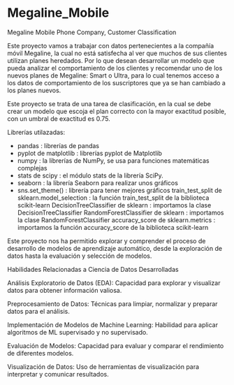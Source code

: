 # Megaline_Mobile
Megaline Mobile Phone Company, Customer Classification

Este proyecto vamos a trabajar con datos pertenecientes a la compañía móvil Megaline, la cual no está satisfecha al ver que muchos de sus clientes utilizan planes heredados. Por lo que desean desarrollar un modelo que pueda analizar el comportamiento de los clientes y recomendar uno de los nuevos planes de Megaline: Smart o Ultra, para lo cual tenemos acceso a los datos de comportamiento de los suscriptores que ya se han cambiado a los planes nuevos. 

Este proyecto se trata de una tarea de clasificación, en la cual se debe crear un modelo que escoja el plan correcto con la mayor exactitud posible, con un umbral de exactitud es 0.75.

Librerías utilazadas:
- pandas : librerías de pandas
- pyplot de matplotlib : librerías pyplot de Matplotlib
- numpy : la librerías de NumPy, se usa para funciones matemáticas complejas
- stats de scipy : el módulo stats de la librería SciPy.
- seaborn : la librería Seaborn para realizar unos gráficos
- sns.set_theme() :  librería para tener mejores gráficos
train_test_split de sklearn.model_selection : la función train_test_split de la biblioteca scikit-learn
DecisionTreeClassifier de sklearn : importamos la clase DecisionTreeClassifier
RandomForestClassifier de sklearn : importamos la clase RandomForestClassifier 
accuracy_score de sklearn.metrics : importamos la función accuracy_score de la biblioteca scikit-learn

Este proyecto nos ha permitido explorar y comprender el proceso de desarrollo de modelos de aprendizaje automático, desde la exploración de datos hasta la evaluación y selección de modelos.

Habilidades Relacionadas a Ciencia de Datos Desarrolladas

Análisis Exploratorio de Datos (EDA): Capacidad para explorar y visualizar datos para obtener información valiosa.

Preprocesamiento de Datos: Técnicas para limpiar, normalizar y preparar datos para el análisis.

Implementación de Modelos de Machine Learning: Habilidad para aplicar algoritmos de ML supervisado y no supervisado.

Evaluación de Modelos: Capacidad para evaluar y comparar el rendimiento de diferentes modelos.

Visualización de Datos: Uso de herramientas de visualización para interpretar y comunicar resultados.


